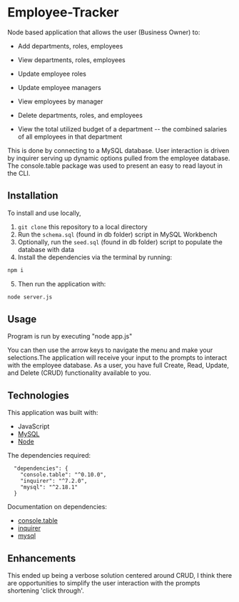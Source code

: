 # Employee-Tracker

Node based application that allows the user (Business Owner) to: 

* Add departments, roles, employees

* View departments, roles, employees

* Update employee roles

* Update employee managers

* View employees by manager

* Delete departments, roles, and employees

* View the total utilized budget of a department -- the combined salaries of all employees in that department

This is done by connecting to a MySQL database. User interaction is driven by inquirer serving up dynamic options pulled from the employee database. The console.table package was used to present an easy to read layout in the CLI. 


## Installation

To install and use locally, 
1. ```git clone``` this repository to a local directory
2. Run the ```schema.sql``` (found in db folder) script in MySQL Workbench
3. Optionally, run the ```seed.sql``` (found in db folder) script to populate the database with data
4. Install the dependencies via the terminal by running:
```bash
npm i
```
5. Then run the application with:

```bash
node server.js
```

## Usage 

Program is run by executing "node app.js"

You can then use the arrow keys to navigate the menu and make your selections.The application will receive your input to the prompts to interact with the employee database. As a user, you have full Create, Read, Update, and Delete (CRUD) functionality available to you.


## Technologies

This application was built with:

* JavaScript
* [MySQL](https://dev.mysql.com/doc/)
* [Node](https://nodejs.org/en/)

The dependencies required:

```
  "dependencies": {
    "console.table": "^0.10.0",
    "inquirer": "^7.2.0",
    "mysql": "^2.18.1"
  }
  ```

Documentation on dependencies:

* [console.table](https://www.npmjs.com/package/console.table)
* [inquirer](https://www.npmjs.com/package/inquirer)
* [mysql](https://www.npmjs.com/package/mysql)

## Enhancements
This ended up being a verbose solution centered around CRUD, I think there are opportunities to simplify the user interaction with the prompts shortening 'click through'.

